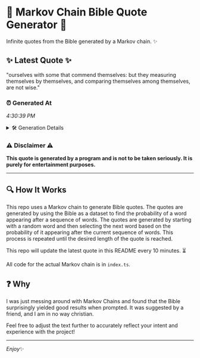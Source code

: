 # 📖 Markov Chain Bible Quote Generator 📖

Infinite quotes from the Bible generated by a Markov chain. ✨

## ✨ Latest Quote ✨
"ourselves with some that commend themselves: but they measuring themselves by themselves, and comparing themselves among themselves, are not wise."

### ⏰ Generated At
*4:30:39 PM*

<details>
    <summary>🛠️ Generation Details</summary>
    <p>
        <strong>🌱 Seed:</strong> ourselves<br>
        <strong>🔄 Iterations:</strong> 19<br>
        <strong>📜 Context History:</strong><br>[ ourselves ]: with<br>[ ourselves, with ]: some<br>[ ourselves, with, some ]: that<br>[ ourselves, with, some, that ]: commend<br>[ ourselves, with, some, that, commend ]: themselves:<br>[ ourselves, with, some, that, commend, themselves: ]: but<br>[ with, some, that, commend, themselves:, but ]: they<br>[ some, that, commend, themselves:, but, they ]: measuring<br>[ that, commend, themselves:, but, they, measuring ]: themselves<br>[ commend, themselves:, but, they, measuring, themselves ]: by<br>[ themselves:, but, they, measuring, themselves, by ]: themselves,<br>[ but, they, measuring, themselves, by, themselves, ]: and<br>[ they, measuring, themselves, by, themselves,, and ]: comparing<br>[ measuring, themselves, by, themselves,, and, comparing ]: themselves<br>[ themselves, by, themselves,, and, comparing, themselves ]: among<br>[ by, themselves,, and, comparing, themselves, among ]: themselves,<br>[ themselves,, and, comparing, themselves, among, themselves, ]: are<br>[ and, comparing, themselves, among, themselves,, are ]: not<br>[ comparing, themselves, among, themselves,, are, not ]: wise.<br>
    </p>
</details>

### ⚠️ Disclaimer ⚠️
**This quote is generated by a program and is not to be taken seriously. It is purely for entertainment purposes.**

---

## 🔍 How It Works

This repo uses a Markov chain to generate Bible quotes. The quotes are generated by using the Bible as a dataset to find the probability of a word appearing after a sequence of words. The quotes are generated by starting with a random word and then selecting the next word based on the probability of it appearing after the current sequence of words. This process is repeated until the desired length of the quote is reached.

This repo will update the latest quote in this README every 10 minutes. ⏳

All code for the actual Markov chain is in `index.ts`.

## ❓ Why

I was just messing around with Markov Chains and found that the Bible surprisingly yielded good results when prompted. 
It was suggested by a friend, and I am in no way christian.

Feel free to adjust the text further to accurately reflect your intent and experience with the project!

---

*Enjoy*✨
